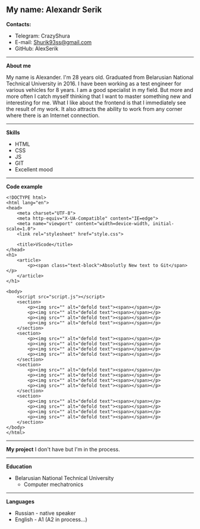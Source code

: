 My name: **Alexandr Serik** 
---
**Contacts:**
* Telegram: CrazyShura
* E-mail: Shurik93ss@gmail.com
* GitHub: AlexSerik
---
**About me**

My name is Alexander. I'm 28 years old. Graduated from Belarusian National Technical University in 2016. I have been working as a test engineer for various vehicles for 8 years. I am a good specialist in my field. But more and more often I catch myself thinking that I want to master something new and interesting for me. What I like about the frontend is that I immediately see the result of my work. It also attracts the ability to work from any corner where there is an Internet connection.

___

**Skills**

+ HTML
+ CSS
+ JS
+ GIT
+ Excellent mood

___

**Code example**

```
<!DOCTYPE html>
<html lang="en">
<head>
    <meta charset="UTF-8">
    <meta http-equiv="X-UA-Compatible" content="IE=edge">
    <meta name="viewport" content="width=device-width, initial-scale=1.0">
    <link rel="stylesheet" href="style.css">
    
    <title>VScode</title>
</head>
<h1>
    <article>
        <p><span class="text-block">Absolutly New text to Git</span></p>
    </article>
</h1>

<body>
    <script src="script.js"></script>
    <section>
        <p><img src="" alt="defold text"><span></span></p>
        <p><img src="" alt="defold text"><span></span></p>
        <p><img src="" alt="defold text"><span></span></p>
        <p><img src="" alt="defold text"><span></span></p>
    </section>
    <section>
        <p><img src="" alt="defold text"><span></span></p>
        <p><img src="" alt="defold text"><span></span></p>
        <p><img src="" alt="defold text"><span></span></p>
        <p><img src="" alt="defold text"><span></span></p>
    </section>
    <section>
        <p><img src="" alt="defold text"><span></span></p>
        <p><img src="" alt="defold text"><span></span></p>
        <p><img src="" alt="defold text"><span></span></p>
        <p><img src="" alt="defold text"><span></span></p>
    </section>
    <section>
        <p><img src="" alt="defold text"><span></span></p>
        <p><img src="" alt="defold text"><span></span></p>
        <p><img src="" alt="defold text"><span></span></p>
        <p><img src="" alt="defold text"><span></span></p>
    </section>      
</body>
</html>

```

___

**My project**
I don't have but I'm in the process.
___

**Education**
+ Belarusian National Technical University
    + Computer mechatronics

___
**Languages**
+ Russian - native speaker
+ English - A1 (A2 in process…)
